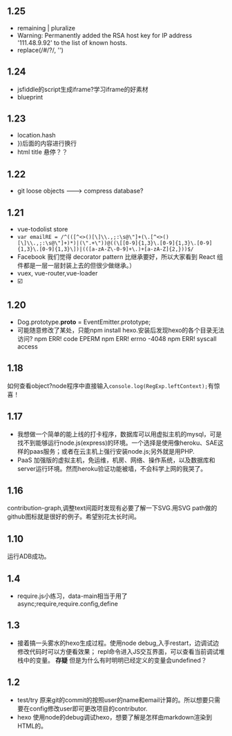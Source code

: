 ## 1.25
+ remaining | pluralize
+ Warning: Permanently added the RSA host key for IP address '111.48.9.92' to the list of known hosts.
+ replace(/#\/?/, '')


## 1.24
+ jsfiddle的script生成iframe?学习iframe的好素材
+ blueprint 

## 1.23
+ location.hash
+ })后面的内容进行换行
+ html title 悬停？？

## 1.22
+ git loose objects  ---> compress database?

## 1.21
+ vue-todolist store
+ `var emailRE = /^(([^<>()[\]\\.,;:\s@\"]+(\.[^<>()[\]\\.,;:\s@\"]+)*)|(\".+\"))@((\[[0-9]{1,3}\.[0-9]{1,3}\.[0-9]{1,3}\.[0-9]{1,3}\])|(([a-zA-Z\-0-9]+\.)+[a-zA-Z]{2,}))$/`
+  Facebook 我们觉得 decorator pattern 比继承要好，所以大家看到 React 组件都是一层一层封装上去的但很少做继承。）
+ vuex, vue-router,vue-loader
+ ☑️

## 1.20
+ Dog.prototype.__proto__ = EventEmitter.prototype;
+ 可能随意修改了某处，只能npm install hexo.安装后发现hexo的各个目录无法访问?
npm ERR! code EPERM
npm ERR! errno -4048
npm ERR! syscall access

## 1.18 
如何查看object?node程序中直接输入`console.log(RegExp.leftContext);`有惊喜！
## 1.17 
+ 我想做一个简单的能上线的打卡程序，数据库可以用虚拟主机的mysql，可是找不到能够运行node.js(express)的环境。一个选择是使用像heroku、SAE这样的paas服务；或者在云主机上强行安装node.js;另外就是用PHP.
+ PaaS 加强版的虚拟主机，免运维，机房、网络、操作系统，以及数据库和server运行环境。然而heroku验证功能被墙，不会科学上网的我哭了。

## 1.16 
contribution-graph,调整text间距时发现有必要了解一下SVG.用SVG path做的github图标就是很好的例子。希望别花太长时间。
## 1.10
运行ADB成功。

## 1.4
+ require.js小练习，data-main相当于用了async;require,require.config,define


## 1.3
+ 接着搞一头雾水的hexo生成过程。使用node debug,入手restart，边调试边修改代码时可以方便看效果；
repl命令进入JS交互界面，可以查看当前调试堆栈中的变量。
**存疑** 但是为什么有时明明已经定义的变量会undefined？

## 1.2
+ test/try 原来git的commit的按照user的name和email计算的。所以想要只需要在config修改user即可更改项目的contributor.
+ hexo 使用node的debug调试hexo，想要了解是怎样由markdown渲染到HTML的。
